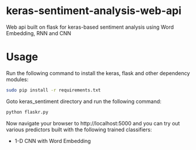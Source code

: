 # keras-sentiment-analysis-web-api

Web api built on flask for keras-based sentiment analysis using Word Embedding, RNN and CNN

# Usage

Run the following command to install the keras, flask and other dependency modules:

```bash
sudo pip install -r requirements.txt
```

Goto keras_sentiment directory and run the following command:

```bash
python flaskr.py
```

Now navigate your browser to http://localhost:5000 and you can try out various predictors built with the following
trained classifiers:

* 1-D CNN with Word Embedding 



